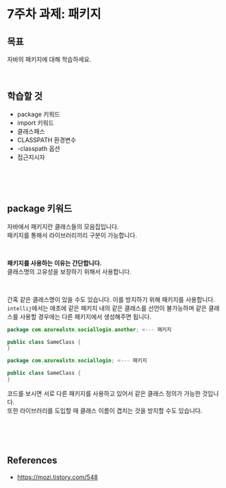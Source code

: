 # 7주차 과제: 패키지

## 목표

자바의 패키지에 대해 학습하세요.

<br>

## 학습할 것

- package 키워드
- import 키워드
- 클래스패스
- CLASSPATH 환경변수
- -classpath 옵션
- 접근지시자

<br>
<br>
<br>

## package 키워드

자바에서 패키지란 클래스들의 모음집입니다.  
패키지를 통해서 라이브러리끼리 구분이 가능합니다.

<br>

**패키지를 사용하는 이유는 간단합니다.**  
클래스명의 고유성을 보장하기 위해서 사용합니다.

<br>

간혹 같은 클래스명이 있을 수도 있습니다. 이를 방지하기 위해 패키지를 사용합니다. `intellij`에서는 애초에 같은 패키지 내의 같은 클래스를 선언이 불가능하며 같은 클래스를 사용할 경우에는 다른 패키지에서 생성해주면 됩니다.

```java
package com.azurealstn.sociallogin.another; <--- 패키지

public class SameClass {
}

package com.azurealstn.sociallogin; <--- 패키지

public class SameClass {
}
```

코드를 보시면 서로 다른 패키지를 사용하고 있어서 같은 클래스 정의가 가능한 것입니다.  
또한 라이브러리를 도입할 때 클래스 이름이 겹치는 것을 방지할 수도 있습니다.

<br>
<br>
<br>

## References

- https://mozi.tistory.com/548
